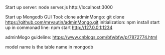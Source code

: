Start up server: 
	node server.js
	http://localhost:3000

Start up Mongodb GUI Tool: 
	clone adminMongo: git clone https://github.com/mrvautin/adminMongo.git
	initialization: npm install
	start up in commonad line: npm start
	http://127.0.0.1:1234 


adminMogo guideline: https://www.cnblogs.com/bfwbfw/p/7872774.html

model name is the table name in mongodb